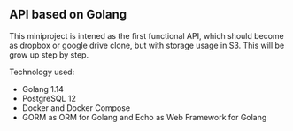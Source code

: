 ## API based on Golang

This miniproject is intened as the first functional API, which should become as dropbox or google drive clone, but with storage usage in S3. This will be grow up step by step.

Technology used:

- Golang 1.14
- PostgreSQL 12
- Docker and Docker Compose
- GORM as ORM for Golang and Echo as Web Framework for Golang